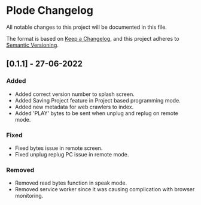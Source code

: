 # Plode Changelog
All notable changes to this project will be documented in this file.

The format is based on [Keep a Changelog](https://keepachangelog.com/en/1.0.0/),
and this project adheres to [Semantic Versioning](https://semver.org/spec/v2.0.0.html).


## [0.1.1] - 27-06-2022
### Added
- Added correct version number to splash screen.
- Added Saving Project feature in Project based programming mode.
- Added new metadata for web crawlers to index.
- Added 'PLAY' bytes to be sent when unplug and replug on remote mode.

### Fixed
- Fixed bytes issue in remote screen.
- Fixed unplug replug PC issue in remote mode.

### Removed
- Removed read bytes function in speak mode. 
- Removed service worker since it was causing complication with browser monitoring.
